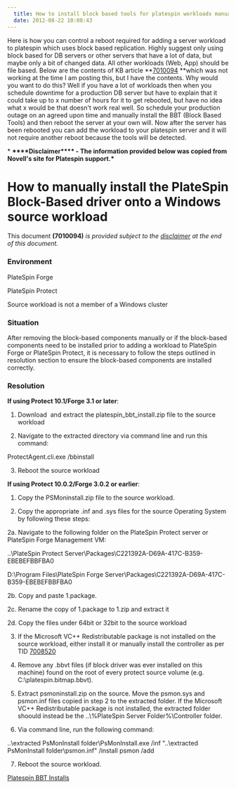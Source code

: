 ```yaml
---
  title: How to install block based tools for platespin workloads manually
  date: 2012-08-22 10:08:43
---
```


Here is how you can control a reboot required for adding a server
workload to platespin which uses block based replication. Highly suggest
only using block based for DB servers or other servers that have a lot
of data, but maybe only a bit of changed data. All other workloads (Web,
App) should be file based. Below are the contents of KB article
**[7010094](http://www.novell.com/support/kb/doc.php?id=7010094) **which
was not working at the time I am posting this, but I have the contents.
Why would you want to do this? Well if you have a lot of workloads then
when you schedule downtime for a production DB server but have to
explain that it could take up to x number of hours for it to get
rebooted, but have no idea what x would be that doesn't work real well.
So schedule your production outage on an agreed upon time and manually
install the BBT (Block Based Tools) and then reboot the server at your
own will. Now after the server has been rebooted you can add the
workload to your platespin server and it will not require another reboot
because the tools will be detected.

\* **\*\*\*\*Disclaimer\*\*\*\* - The information provided below was
copied from Novell's site for Platespin support.\***

# How to manually install the PlateSpin Block-Based driver onto a Windows source workload

This document **(7010094)** _is provided subject to the
[disclaimer](https://kcs.innerweb.novell.com/contactcenter/viewContent.do?externalId=7010094&sliceId=1#disclaimer)
at the end of this document._

### Environment

PlateSpin Forge

PlateSpin Protect

Source workload is not a member of a Windows cluster

### Situation

After removing the block-based components manually or if the block-based
components need to be installed prior to adding a workload to PlateSpin
Forge or PlateSpin Protect, it is necessary to follow the steps outlined
in resolution section to ensure the block-based components are installed
correctly.

### Resolution

**If using Protect 10.1/Forge 3.1 or later**:

1. Download  and extract the platespin_bbt_install.zip file to the
source workload

2. Navigate to the extracted directory via command line and run this
command:

ProtectAgent.cli.exe /bbinstall

3. Reboot the source workload

**If using Protect 10.0.2/Forge 3.0.2 or earlier**:

1. Copy the PSMoninstall.zip file to the source workload.

2. Copy the appropriate .inf and .sys files for the source Operating
System by following these steps:

2a. Navigate to the following folder on the PlateSpin Protect server or
PlateSpin Forge Management VM:

..\\PlateSpin Protect
Server\\Packages\\C221392A-D69A-417C-B359-EBEBEFBBFBA0

D:\\Program Files\\PlateSpin Forge
Server\\Packages\\C221392A-D69A-417C-B359-EBEBEFBBFBA0

2b. Copy and paste 1.package.

2c. Rename the copy of 1.package to 1.zip and extract it

2d. Copy the files under 64bit or 32bit to the source workload

3. If the Microsoft VC++ Redistributable package is not installed on the
source workload, either install it or manually install the controller as
per TID
[7008520](http://www.novell.com/support/documentLink.do?externalID=7008520)

4. Remove any .bbvt files (if block driver was ever installed on this
machine) found on the root of every protect source volume (e.g.
C:\\platespin.bitmap.bbvt).

5. Extract psmoninstall.zip on the source. Move the psmon.sys and
psmon.inf files copied in step 2 to the extracted folder. If the
Microsoft VC++ Redistributable package is not installed, the extracted
folder shoould instead be the ..\\%PlateSpin Server Folder%\\Controller
folder.

6. Via command line, run the following command:

..\\extracted PsMonInstall folder\\PsMonInstall.exe /inf "..\\extracted
PsMonInstall folder\\psmon.inf" /install psmon /add

7. Reboot the source workload.

[Platespin BBT
Installs](https://everythingshouldbevirtual.com/wp-content/uploads/2012/08/Platespin-BBT-Installs.zip)
